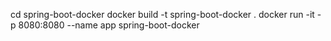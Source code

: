 cd spring-boot-docker docker build -t spring-boot-docker . docker run -it -p 8080:8080 --name app spring-boot-docker

